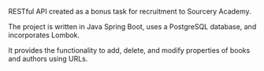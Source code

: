 RESTful API created as a bonus task for recruitment to Sourcery Academy.

The project is written in Java Spring Boot, uses a PostgreSQL database, and incorporates Lombok.

It provides the functionality to add, delete, and modify properties of books and authors using URLs.
